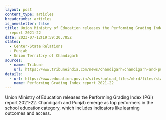 ```yaml
---
layout: post
content_type: articles
breadcrumbs: articles
is_newsletter: false
title: Union Ministry of Education releases the Performing Grading Index (PGI)
  report 2021-22
date: 2023-07-12T19:59:20.785Z
states:
  - Center-State Relations
  - Punjab
  - Union Territory of Chandigarh
sources:
  - name: Tribune
    url: https://www.tribuneindia.com/news/chandigarh/chandigarh-and-punjab-are-top-performers-in-school-education-523882
details:
  - url: https://www.education.gov.in/sites/upload_files/mhrd/files/statistics-new/pgi-s.pdf
    name: Performing Grading Index report 2021-22
---
```

Union Ministry of Education releases the Performing Grading Index (PGI) report 2021-22. Chandigarh and Punjab emerge as top performers in the school education category, which includes indicators like learning outcomes and access.
